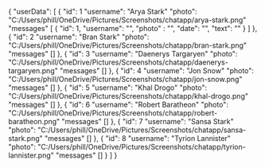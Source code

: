 {
  "userData": [
    {
      "id": 1
      "username": "Arya Stark"
      "photo": "C:/Users/phill/OneDrive/Pictures/Screenshots/chatapp/arya-stark.png"
      "messages" [
        {
          "id": 1,
          "username": "",
          "photo" : "",
          "date": "",
          "text": ""
        }
      ]
    },
    {
      "id": 2
      "username": "Bran Stark"
      "photo": "C:/Users/phill/OneDrive/Pictures/Screenshots/chatapp/bran-stark.png"
      "messages" []
    },
    {
      "id": 3
      "username": "Daenerys Targaryen"
      "photo": "C:/Users/phill/OneDrive/Pictures/Screenshots/chatapp/daenerys-targaryen.png"
      "messages" []
    },
    {
      "id": 4
      "username": "Jon Snow"
      "photo": "C:/Users/phill/OneDrive/Pictures/Screenshots/chatapp/jon-snow.png"
      "messages" []
    },
    {
      "id": 5
      "username": "Khal Drogo"
      "photo": "C:/Users/phill/OneDrive/Pictures/Screenshots/chatapp/khal-drogo.png"
      "messages" []
    },
    {
      "id": 6
      "username": "Robert Baratheon"
      "photo": "C:/Users/phill/OneDrive/Pictures/Screenshots/chatapp/robert-baratheon.png"
      "messages" []
    },
    {
      "id": 7
      "username": "Sansa Stark"
      "photo": "C:/Users/phill/OneDrive/Pictures/Screenshots/chatapp/sansa-stark.png"
      "messages" []
    },
    {
      "id": 8
      "username": "Tyrion Lannister"
      "photo": "C:/Users/phill/OneDrive/Pictures/Screenshots/chatapp/tyrion-lannister.png"
      "messages" []
    }
  ]
}